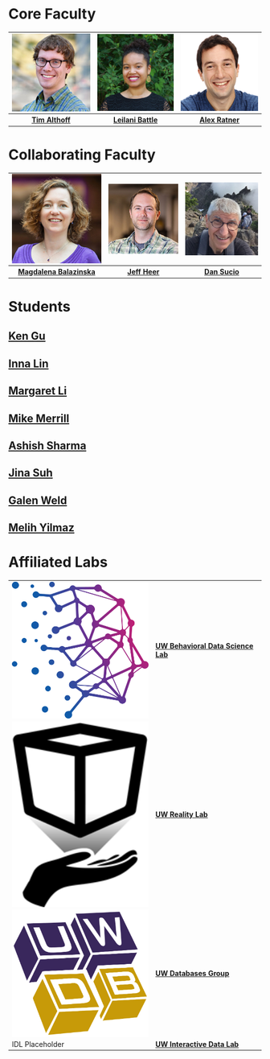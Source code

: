 # Core Faculty

<table>
  <tr>
    <td><img style="display:block;" src="assets/images/faculty/tim.jpg"     width="100%"></td>
    <td><img style="display:block;" src="assets/images/faculty/leilani.jpg" width="100%"></td>
    <td><img style="display:block;" src="assets/images/faculty/alex.jpg"    width="100%"></td>
  </tr>
  <tr>
     <th><a href="https://timalthoff.de/"><b>Tim Althoff</b></a></th>
     <th><a href="https://homes.cs.washington.edu/~leibatt/bio.html"><b>Leilani Battle</b></a></th>
     <th><a href="https://ajratner.github.io/"><b>Alex Ratner</b></a></th>
  </tr>
 </table>

# Collaborating Faculty

<table>
  <tr>
    <td><img style="display:block;" src="assets/images/faculty/magda.jpg" width="100%"></td>
    <td><img style="display:block;" src="assets/images/faculty/jeff.jpg"  width="100%"></td>
    <td><img style="display:block;" src="assets/images/faculty/dan.jpg"   width="100%"></td>
  </tr>
  <tr>
     <th><a href="https://www.cs.washington.edu/people/faculty/magda"><b>Magdalena Balazinska</b></a></th>
     <th><a href="https://homes.cs.washington.edu/~jheer/"><b>Jeff Heer</b></a></th>
     <th><a href="https://homes.cs.washington.edu/~suciu/"><b>Dan Sucio</b></a></th>
  </tr>
 </table>

# Students

## [Ken Gu](https://kenqgu.com/)

## [Inna Lin](https://innawy.github.io/)

## [Margaret Li](https://margs.li/)

## [Mike Merrill](https://mikemerrill.io/)

## [Ashish Sharma](https://ash-shar.github.io/)

## [Jina Suh](https://www.microsoft.com/en-us/research/people/jinsuh/)

## [Galen Weld](https://galenweld.com/overview)

## [Melih Yilmaz](https://github.com/melihyilmaz)


# Affiliated Labs

<table>
  <tr>
    <td><img style="display:block;" src="assets/images/labs/bdata.png" width="300"></td>
    <td><a href="https://bdata.cs.washington.edu/"><b>UW Behavioral Data Science Lab</b></a></td>
  </tr>
    <tr>
    <td><img style="display:block;" src="assets/images/labs/reality.png" width="300"></td>
    <td><a href="https://realitylab.uw.edu/"><b>UW Reality Lab</b></a></td>
  </tr>
    <tr>
    <td><img style="display:block;" src="assets/images/labs/db.png" width="300"></td>
    <td><a href="https://db.cs.washington.edu/"><b>UW Databases Group</b></a></td>
  </tr>
    <tr>
    <td>IDL Placeholder</td>
    <td><a href="https://idl.cs.washington.edu/"><b>UW Interactive Data Lab</b></a></td>
  </tr>
</table>
